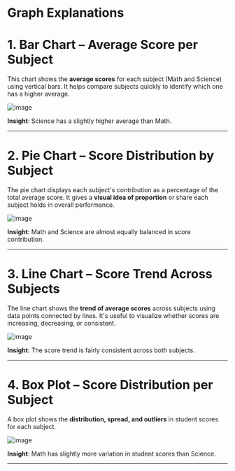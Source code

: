 
# **Graph Explanations**


# 1. **Bar Chart – Average Score per Subject**

This chart shows the **average scores** for each subject (Math and Science) using vertical bars.
It helps compare subjects quickly to identify which one has a higher average.


![image](https://github.com/user-attachments/assets/8d82cc84-cdd2-4a7d-990f-3e6103c862a1)


 **Insight**: Science has a slightly higher average than Math.

 ---

 # 2. **Pie Chart – Score Distribution by Subject**
 
The pie chart displays each subject's contribution as a percentage of the total average score.
It gives a **visual idea of proportion** or share each subject holds in overall performance.


![image](https://github.com/user-attachments/assets/dba731d7-578f-423a-b1cd-f594610c98ea)


**Insight**: Math and Science are almost equally balanced in score contribution.

---

# 3. **Line Chart – Score Trend Across Subjects**

The line chart shows the **trend of average scores** across subjects using data points connected by lines.
It's useful to visualize whether scores are increasing, decreasing, or consistent.


![image](https://github.com/user-attachments/assets/6f1c4ea8-6ed7-4ff1-9bf5-091ac057435a)


**Insight**: The score trend is fairly consistent across both subjects.

---

# 4. **Box Plot – Score Distribution per Subject**

A box plot shows the **distribution, spread, and outliers** in student scores for each subject.


![image](https://github.com/user-attachments/assets/33f6fb5f-a6f7-4e67-9591-85282561b49e)


 **Insight**: Math has slightly more variation in student scores than Science.


---

